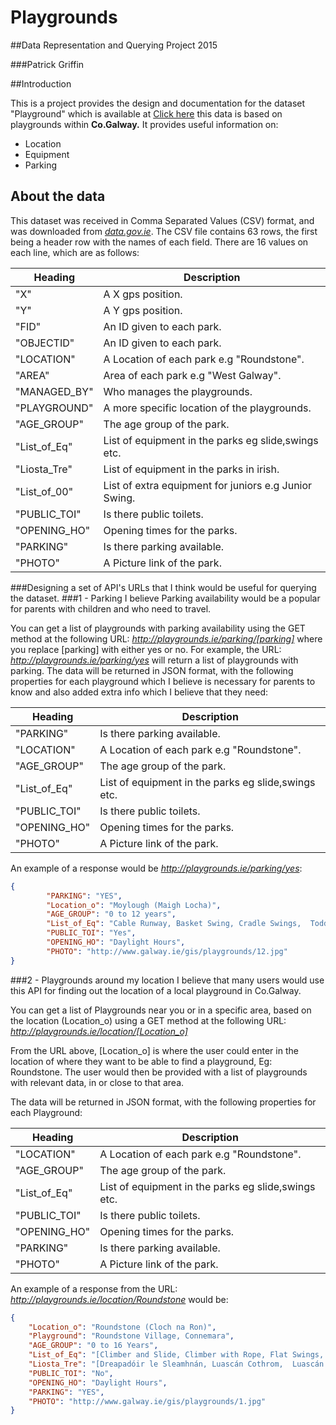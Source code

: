 # Playgrounds

##Data Representation and Querying Project 2015

###Patrick Griffin

##Introduction

This is a project provides the design and documentation for the dataset "Playground" which is available at [Click here](https://data.gov.ie/dataset/playgrounds-county-galway) this data is based on playgrounds within **Co.Galway.** It provides useful information on:
* Location
* Equipment
* Parking

## About the data
This dataset was received in Comma Separated Values (CSV) format, and was downloaded from [*data.gov.ie*](https://data.gov.ie/dataset/playgrounds-county-galway).
The CSV file contains 63 rows, the first being a header row with the names of each field.
There are 16 values on each line, which are as follows:

Heading | Description  
---------|-----------
"X" | A X gps position. 
"Y" | A Y gps position. 
"FID" | An ID given to each park. 
"OBJECTID" | An ID given to each park. 
"LOCATION" | A Location of each park e.g "Roundstone".
"AREA" | Area of each park e.g "West Galway".
"MANAGED_BY" | Who manages the playgrounds.
"PLAYGROUND" | A more specific location of the playgrounds.
"AGE_GROUP" | The age group of the park.
"List_of_Eq" | List of equipment in the parks eg slide,swings etc.
"Liosta_Tre" | List of equipment in the parks in irish.
"List_of_00" | List of extra equipment for juniors e.g Junior Swing.
"PUBLIC_TOI" | Is there public toilets.
"OPENING_HO" | Opening times for the parks. 
"PARKING" | Is there parking available.
"PHOTO" | A Picture link of the park. 

###Designing a set of API's URLs that I think would be useful for querying the dataset.
###1 - Parking
I believe Parking availability would be a popular for parents with children and who need to travel.

You can get a list of playgrounds with parking availability using the GET method at the following URL:
*http://playgrounds.ie/parking/[parking]*
where you replace [parking] with either yes or no.
For example, the URL:
*http://playgrounds.ie/parking/yes*
will return a list of playgrounds with parking.
The data will be returned in JSON format, with the following properties for each playground which I believe is necessary for parents to know and also added extra info which I believe that they need:

Heading | Description  
---------|-----------
"PARKING" | Is there parking available.
"LOCATION" | A Location of each park e.g "Roundstone".
"AGE_GROUP" | The age group of the park.
"List_of_Eq" | List of equipment in the parks eg slide,swings etc.
"PUBLIC_TOI" | Is there public toilets.
"OPENING_HO" | Opening times for the parks. 
"PHOTO" | A Picture link of the park.

An example of a response would be *http://playgrounds.ie/parking/yes*:
```json
{   
        "PARKING": "YES",
        "Location_o": "Moylough (Maigh Locha)",
        "AGE_GROUP": "0 to 12 years",
        "List_of_Eq": "Cable Runway, Basket Swing, Cradle Swings,  Toddlers Multiplay and Slide",
        "PUBLIC_TOI": "Yes",
        "OPENING_HO": "Daylight Hours",
        "PHOTO": "http://www.galway.ie/gis/playgrounds/12.jpg"
}   
```       

###2 - Playgrounds around my location
I believe that many users would use this API for finding out the location of a local playground in Co.Galway.

You can get a list of Playgrounds near you or in a specific area, based on the location (Location_o) using a GET method at the following URL:
*http://playgrounds.ie/location/[Location_o]*

From the URL above, [Location_o] is where the user could enter in the location of where they want to be able to find a playground, Eg: Roundstone. The user would then be provided with a list of playgrounds with relevant data, in or close to that area. 

The data will be returned in JSON format, with the following properties for each Playground:

Heading | Description  
---------|-----------
"LOCATION" | A Location of each park e.g "Roundstone".
"AGE_GROUP" | The age group of the park.
"List_of_Eq" | List of equipment in the parks eg slide,swings etc.
"PUBLIC_TOI" | Is there public toilets.
"OPENING_HO" | Opening times for the parks. 
"PARKING" | Is there parking available.
"PHOTO" | A Picture link of the park.


An example of a response from the URL: *http://playgrounds.ie/location/Roundstone* would be:
```json
{
    "Location_o": "Roundstone (Cloch na Ron)",
    "Playground": "Roundstone Village, Connemara",
    "AGE_GROUP": "0 to 16 Years",
    "List_of_Eq": "[Climber and Slide, Climber with Rope, Flat Swings, Cradle Swings, Crazy Goose, Springer]",
    "Liosta_Tre": "[Dreapadóir le Sleamhnán, Luascán Cothrom,  Luascán Cliabháin , Lingeadan, Maide Corrach]",
    "PUBLIC_TOI": "No",
    "OPENING_HO": "Daylight Hours",
    "PARKING": "YES",
    "PHOTO": "http://www.galway.ie/gis/playgrounds/1.jpg"
}
```



